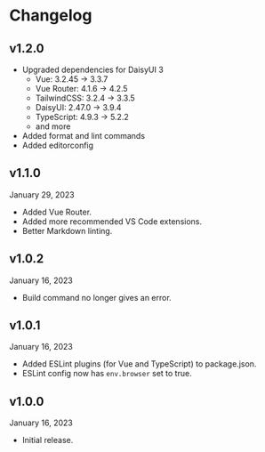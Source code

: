 # Changelog

## v1.2.0

- Upgraded dependencies for DaisyUI 3
  - Vue: 3.2.45 -> 3.3.7
  - Vue Router: 4.1.6 -> 4.2.5
  - TailwindCSS: 3.2.4 -> 3.3.5
  - DaisyUI: 2.47.0 -> 3.9.4
  - TypeScript: 4.9.3 -> 5.2.2
  - and more
- Added format and lint commands
- Added editorconfig

## v1.1.0

January 29, 2023

- Added Vue Router.
- Added more recommended VS Code extensions.
- Better Markdown linting.

## v1.0.2

January 16, 2023

- Build command no longer gives an error.

## v1.0.1

January 16, 2023

- Added ESLint plugins (for Vue and TypeScript) to package.json.
- ESLint config now has `env.browser` set to true.

## v1.0.0

January 16, 2023

- Initial release.
